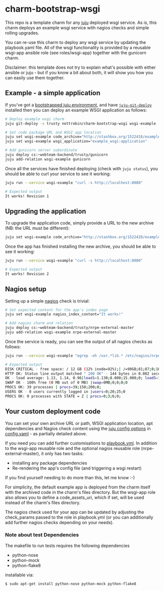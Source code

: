 charm-bootstrap-wsgi
====================

This repo is a template charm for any [juju][1] deployed wsgi service.
As is, this charm deploys an example wsgi service with nagios checks and simple
rolling upgrades.

You can re-use this charm to deploy any wsgi service by updating the
playbook.yaml file. All of the wsgi functionality is provided
by a reusable wsgi-app ansible role (see roles/wsgi-app) together
with the gunicorn charm.

Disclaimer: this template does not try to explain what's possible with
either ansible or juju - but if you know a bit about both, it will
show you how you can easily use them together.


## Example - a simple application

If you've got a [bootstrapped juju environment](https://juju.ubuntu.com/docs/getting-started.html), and have [`juju-git-deploy`](https://pypi.python.org/pypi/juju-git-deploy/0.1.1) installed then you can deploy an example WSGI application as follows:

``` bash
# Deploy example wsgi charm
juju git-deploy -s trusty nottrobin/charm-bootstrap-wsgi wsgi-example

# Set code package URL and WSGI app location
juju set wsgi-example code_archive="http://stashbox.org/1522418/example-wsgi-app.v1.tar.bzip2"
juju set wsgi-example wsgi_application="example_wsgi:application"

# Add gunicorn server subordinate
juju deploy cs:~webteam-backend/trusty/gunicorn
juju add-relation wsgi-example gunicorn
```

Once all the services have finished deploying (check with `juju status`),
you should be able to curl your service to see it working:

``` bash
juju run --service wsgi-example "curl -s http://localhost:8080"

# Expected output
It works! Revision 1
```

## Upgrading the application

To upgrade the application code, simply provide a URL to the new archive (NB: the URL must be different):

``` bash
juju set wsgi-example code_archive="http://stashbox.org/1522420/example-wsgi-app.v2.tar.bzip2"
```

Once the app has finished installing the new archive, you should be able to see it working:

``` bash
juju run --service wsgi-example "curl -s http://localhost:8080"

# Expected output
It works! Revision 2
```

## Nagios setup

Setting up a simple [nagios](http://www.nagios.org/) check is trivial:

``` bash
# Set expected content for the app's index page
juju set wsgi-example nagios_index_content="It works!"

# Add nagios charm and relation
juju deploy cs:~webteam-backend/trusty/nrpe-external-master
juju add-relation wsgi-example nrpe-external-master
```

Once the service is ready, you can see the output of all nagios checks as follows:

``` bash
juju run --service wsgi-example "egrep -oh /usr.*lib.* /etc/nagios/nrpe.d/check_* | sudo -u nagios -s bash"

# Expected output
DISK CRITICAL - free space: / 12 GB (12% inode=92%);| /=90GB;81;87;0;109
HTTP OK: Status line output matched " 200 OK" - 144 bytes in 0.002 second response time |time=0.001863s;;;0.000000 size=144B;;;0
OK - load average: 1.13, 1.14, 0.96|load1=1.130;8.000;15.000;0; load5=1.140;8.000;15.000;0; load15=0.960;8.000;15.000;0; 
SWAP OK - 100% free (0 MB out of 0 MB) |swap=0MB;0;0;0;0
PROCS OK: 39 processes | procs=39;150;200;0;
USERS OK - 0 users currently logged in |users=0;20;25;0
PROCS OK: 0 processes with STATE = Z | procs=0;3;6;0;
```

## Your custom deployment code

You can set your own archive URL or path, WSGI application location, apt dependencies
and Nagios check content using the [juju config options](https://juju.ubuntu.com/docs/charms-config.html)
in [config.yaml](config.yaml) - as partially detailed above.

If you need you can add further customisations to [playbook.yml](playbook.yml).
In addition to the wsgi-app reusable role and the optional nagios reusable role
(nrpe-external-master), it only has two tasks:

 * installing any package dependencies
 * Re-rendering the app's config file (and triggering a wsgi restart)

If you find yourself needing to do more than this, let me know :-)

For simplicity, the default example app is deployed from the charm itself with
the archived code in the charm's files directory. But the wsgi-app role also
allows you to define a code_assets_uri, which if set, will be used instead of
the charm's files directory.

The nagios check used for your app can be updated by adjusting the
check_params passed to the role in playbook.yml (or you can additionally
add further nagios checks depending on your needs).

### Note about test Dependencies

The makefile to run tests requires the following dependencies

- python-nose
- python-mock
- python-flake8

installable via:

```
$ sudo apt-get install python-nose python-mock python-flake8
```

[1]: http://juju.ubuntu.com/
[2]: http://ansibleworks.com/
